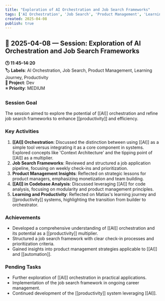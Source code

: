 ```yaml
---
title: "Exploration of AI Orchestration and Job Search Frameworks"
tags: ['AI Orchestration', 'Job Search', 'Product Management', 'Learning Journey', 'Productivity']
created: 2025-04-08
publish: true
---
```


## 📅 2025-04-08 — Session: Exploration of AI Orchestration and Job Search Frameworks

**🕒 11:45–14:20**  
**🏷️ Labels**: AI Orchestration, Job Search, Product Management, Learning Journey, Productivity  
**📂 Project**: Dev  
**⭐ Priority**: MEDIUM  


### Session Goal
The session aimed to explore the potential of [[AI]] orchestration and refine job search frameworks to enhance [[productivity]] and efficiency.

### Key Activities
1. **[[AI]] Orchestration**: Discussed the distinction between using [[AI]] as a simple tool versus integrating it as a core component in systems. Explored concepts like 'Context Architecture' and the tipping point of [[AI]] as a multiplier.
2. **Job Search Frameworks**: Reviewed and structured a job application pipeline, focusing on weekly check-ins and prioritization.
3. **Product Management Insights**: Reflected on strategic lessons for product managers, emphasizing monetization and team building.
4. **[[AI]] in Codebase Analysis**: Discussed leveraging [[AI]] for code analysis, focusing on modularity and product management principles.
5. **Learning and Productivity**: Reflected on Matías's learning journey and [[productivity]] systems, highlighting the transition from builder to orchestrator.

### Achievements
- Developed a comprehensive understanding of [[AI]] orchestration and its potential as a [[productivity]] multiplier.
- Structured a job search framework with clear check-in processes and prioritization criteria.
- Gained insights into product management strategies applicable to [[AI]] and [[automation]].

### Pending Tasks
- Further exploration of [[AI]] orchestration in practical applications.
- Implementation of the job search framework in ongoing career management.
- Continued development of the [[productivity]] system leveraging [[AI]].

